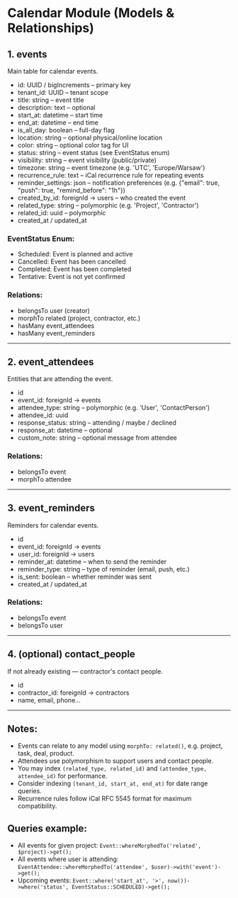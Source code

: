 # Calendar Module (Models & Relationships)

## 1. events
Main table for calendar events.

- id: UUID / bigIncrements – primary key
- tenant_id: UUID – tenant scope
- title: string – event title
- description: text – optional
- start_at: datetime – start time
- end_at: datetime – end time
- is_all_day: boolean – full-day flag
- location: string – optional physical/online location
- color: string – optional color tag for UI
- status: string – event status (see EventStatus enum)
- visibility: string – event visibility (public/private)
- timezone: string – event timezone (e.g. 'UTC', 'Europe/Warsaw')
- recurrence_rule: text – iCal recurrence rule for repeating events
- reminder_settings: json – notification preferences (e.g. {"email": true, "push": true, "remind_before": "1h"})
- created_by_id: foreignId → users – who created the event
- related_type: string – polymorphic (e.g. 'Project', 'Contractor')
- related_id: uuid – polymorphic
- created_at / updated_at

### EventStatus Enum:
- Scheduled: Event is planned and active
- Cancelled: Event has been cancelled
- Completed: Event has been completed
- Tentative: Event is not yet confirmed

### Relations:
- belongsTo user (creator)
- morphTo related (project, contractor, etc.)
- hasMany event_attendees
- hasMany event_reminders

---

## 2. event_attendees
Entities that are attending the event.

- id
- event_id: foreignId → events
- attendee_type: string – polymorphic (e.g. 'User', 'ContactPerson')
- attendee_id: uuid
- response_status: string – attending / maybe / declined
- response_at: datetime – optional
- custom_note: string – optional message from attendee

### Relations:
- belongsTo event
- morphTo attendee

---

## 3. event_reminders
Reminders for calendar events.

- id
- event_id: foreignId → events
- user_id: foreignId → users
- reminder_at: datetime – when to send the reminder
- reminder_type: string – type of reminder (email, push, etc.)
- is_sent: boolean – whether reminder was sent
- created_at / updated_at

### Relations:
- belongsTo event
- belongsTo user

---

## 4. (optional) contact_people
If not already existing — contractor's contact people.

- id
- contractor_id: foreignId → contractors
- name, email, phone...

---

## Notes:
- Events can relate to any model using `morphTo: related()`, e.g. project, task, deal, product.
- Attendees use polymorphism to support users and contact people.
- You may index `(related_type, related_id)` and `(attendee_type, attendee_id)` for performance.
- Consider indexing `(tenant_id, start_at, end_at)` for date range queries.
- Recurrence rules follow iCal RFC 5545 format for maximum compatibility.

## Queries example:
- All events for given project: `Event::whereMorphedTo('related', $project)->get();`
- All events where user is attending: `EventAttendee::whereMorphedTo('attendee', $user)->with('event')->get();`
- Upcoming events: `Event::where('start_at', '>', now())->where('status', EventStatus::SCHEDULED)->get();`